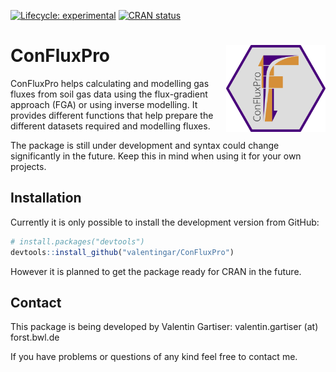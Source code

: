 
<!-- README.md is generated from README.Rmd. Please edit that file -->
<!-- badges: start -->

[![Lifecycle:
experimental](https://img.shields.io/badge/lifecycle-experimental-orange.svg)](https://lifecycle.r-lib.org/articles/stages.html#experimental)
[![CRAN
status](https://www.r-pkg.org/badges/version/ConFluxPro)](https://CRAN.R-project.org/package=ConFluxPro)
<!-- badges: end -->

# ConFluxPro <a><img src='inst/logo_hexagon.svg' align="right" height="139" /></a>

ConFluxPro helps calculating and modelling gas fluxes from soil gas data
using the flux-gradient approach (FGA) or using inverse modelling. It
provides different functions that help prepare the different datasets
required and modelling fluxes.

The package is still under development and syntax could change
significantly in the future. Keep this in mind when using it for your
own projects.

## Installation

Currently it is only possible to install the development version from
GitHub:

``` r
# install.packages("devtools")
devtools::install_github("valentingar/ConFluxPro")
```

However it is planned to get the package ready for CRAN in the future.

## Contact

This package is being developed by Valentin Gartiser: valentin.gartiser
(at) forst.bwl.de

If you have problems or questions of any kind feel free to contact me.
